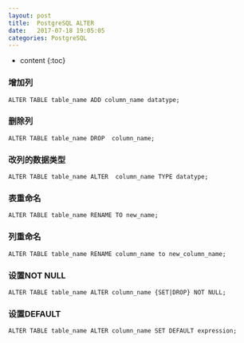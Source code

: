 ```yaml
---
layout: post
title:  PostgreSQL ALTER
date:   2017-07-18 19:05:05
categories: PostgreSQL
---
```


* content
{:toc}

### 增加列 

	ALTER TABLE table_name ADD column_name datatype;
	
### 删除列  

	ALTER TABLE table_name DROP  column_name; 
	
### 改列的数据类型  

	ALTER TABLE table_name ALTER  column_name TYPE datatype;
	
### 表重命名  

	ALTER TABLE table_name RENAME TO new_name;

### 列重命名
  
	ALTER TABLE table_name RENAME column_name to new_column_name;

### 设置NOT NULL
  
	ALTER TABLE table_name ALTER column_name {SET|DROP} NOT NULL; 

### 设置DEFAULT

	ALTER TABLE table_name ALTER column_name SET DEFAULT expression;
	